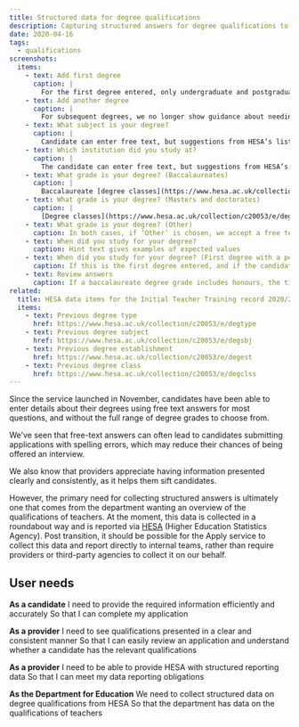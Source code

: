 ```yaml
---
title: Structured data for degree qualifications
description: Capturing structured answers for degree qualifications to facilitate reporting to HESA.
date: 2020-04-16
tags:
  - qualifications
screenshots:
  items:
    - text: Add first degree
      caption: |
        For the first degree entered, only undergraduate and postgraduate [degree types](https://www.hesa.ac.uk/collection/c20053/e/degtype) are suggested (postgraduate degree types are included because a first degree can be an integrated masters)
    - text: Add another degree
      caption: |
        For subsequent degrees, we no longer show guidance about needing an undergraduate degree. All [degree types](https://www.hesa.ac.uk/collection/c20053/e/degtype) – including doctorates – are suggested.
    - text: What subject is your degree?
      caption: |
        Candidate can enter free text, but suggestions from HESA’s list of [degree subjects](https://www.hesa.ac.uk/collection/c20053/e/degsbj) are provided
    - text: Which institution did you study at?
      caption: |
        The candidate can enter free text, but suggestions from HESA’s list of [degree establishments](https://www.hesa.ac.uk/collection/c20053/e/degest) are provided
    - text: What grade is your degree? (Baccalaureates)
      caption: |
        Baccalaureate [degree classes](https://www.hesa.ac.uk/collection/c20053/e/degclss) are shown, but candidates can choose and specify ‘Other’
    - text: What grade is your degree? (Masters and doctorates)
      caption: |
        [Degree classes](https://www.hesa.ac.uk/collection/c20053/e/degclss) for all degree types are shown (to account for integrated masters degrees). Candidates can also choose ‘Not applicable’, ‘Unknown’ or specify ‘Other’
    - text: What grade is your degree? (Other)
      caption: In both cases, if ‘Other’ is chosen, we accept a free text answer, but suggest other known degree grades
    - text: When did you study for your degree?
      caption: Hint text gives examples of expected values
    - text: When did you study for your degree? (First degree with a pending grade)
      caption: If this is the first degree entered, and if the candidate hasn’t completed their degree yet, the hint text reinforces the degree requirement. Example values are also updated, with dates based on graduating in the current year.
    - text: Review answers
      caption: If a baccalaureate degree grade includes honours, the title for the summary card shows ‘(Hons)’ between degree type and subject
related:
  title: HESA data items for the Initial Teacher Training record 2020/21
  items:
    - text: Previous degree type
      href: https://www.hesa.ac.uk/collection/c20053/e/degtype
    - text: Previous degree subject
      href: https://www.hesa.ac.uk/collection/c20053/e/degsbj
    - text: Previous degree establishment
      href: https://www.hesa.ac.uk/collection/c20053/e/degest
    - text: Previous degree class
      href: https://www.hesa.ac.uk/collection/c20053/e/degclss
---
```


Since the service launched in November, candidates have been able to enter details about their degrees using free text answers for most questions, and without the full range of degree grades to choose from.

We’ve seen that free-text answers can often lead to candidates submitting applications with spelling errors, which may reduce their chances of being offered an interview.

We also know that providers appreciate having information presented clearly and consistently, as it helps them sift candidates.

However, the primary need for collecting structured answers is ultimately one that comes from the department wanting an overview of the qualifications of teachers. At the moment, this data is collected in a roundabout way and is reported via [HESA](https://www.hesa.ac.uk) (Higher Education Statistics Agency). Post transition, it should be possible for the Apply service to collect this data and report directly to internal teams, rather than require providers or third-party agencies to collect it on our behalf.

## User needs

**As a candidate**
I need to provide the required information efficiently and accurately
So that I can complete my application

**As a provider**
I need to see qualifications presented in a clear and consistent manner
So that I can easily review an application and understand whether a candidate has the relevant qualifications

**As a provider**
I need to be able to provide HESA with structured reporting data
So that I can meet my data reporting obligations

**As the Department for Education**
We need to collect structured data on degree qualifications from HESA
So that the department has data on the qualifications of teachers
